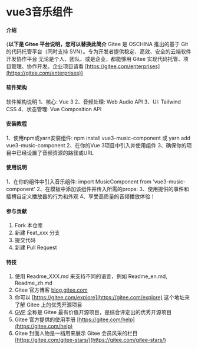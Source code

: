 # vue3音乐组件

#### 介绍
{**以下是 Gitee 平台说明，您可以替换此简介**
Gitee 是 OSCHINA 推出的基于 Git 的代码托管平台（同时支持 SVN）。专为开发者提供稳定、高效、安全的云端软件开发协作平台
无论是个人、团队、或是企业，都能够用 Gitee 实现代码托管、项目管理、协作开发。企业项目请看 [https://gitee.com/enterprises](https://gitee.com/enterprises)}

#### 软件架构
软件架构说明
1、核心: Vue 3
2、音频处理: Web Audio API
3、UI: Tailwind CSS
4、状态管理: Vue Composition API

#### 安装教程

1、使用npm或yarn安装组件: npm install vue3-music-component 或 yarn add vue3-music-component
2、在你的Vue 3项目中引入并使用组件
3、确保你的项目中已经设置了音频资源的路径或URL

#### 使用说明
1、在你的组件中引入音乐组件: import MusicComponent from 'vue3-music-component'
2、在模板中添加该组件并传入所需的props: <MusicComponent :src="yourAudioSource" />
3、使用提供的事件和插槽自定义播放器的行为和外观
4、享受高质量的音频播放体验！

#### 参与贡献

1.  Fork 本仓库
2.  新建 Feat_xxx 分支
3.  提交代码
4.  新建 Pull Request


#### 特技

1.  使用 Readme\_XXX.md 来支持不同的语言，例如 Readme\_en.md, Readme\_zh.md
2.  Gitee 官方博客 [blog.gitee.com](https://blog.gitee.com)
3.  你可以 [https://gitee.com/explore](https://gitee.com/explore) 这个地址来了解 Gitee 上的优秀开源项目
4.  [GVP](https://gitee.com/gvp) 全称是 Gitee 最有价值开源项目，是综合评定出的优秀开源项目
5.  Gitee 官方提供的使用手册 [https://gitee.com/help](https://gitee.com/help)
6.  Gitee 封面人物是一档用来展示 Gitee 会员风采的栏目 [https://gitee.com/gitee-stars/](https://gitee.com/gitee-stars/)
